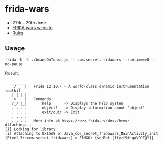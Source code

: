# frida-wars
+ 27th - 29th June
+ [FRIDA wars website](https://fridawars.sec-r.et/)
+ [Rules](https://fridawars.sec-r.et/rules)

## Usage
```
frida -U -l ./beansOnToast.js -f com.secret.fridawars --runtime=v8 --no-pause
```

Result:
```
     ____
    / _  |   Frida 12.10.4 - A world-class dynamic instrumentation toolkit
   | (_| |
    > _  |   Commands:
   /_/ |_|       help      -> Displays the help system
   . . . .       object?   -> Display information about 'object'
   . . . .       exit/quit -> Exit
   . . . .
   . . . .   More info at https://www.frida.re/docs/home/
Attaching...                                                            
[i] Looking for library
[i] Attaching to 0x15A8 of Java_com_secret_fridawars_MainActivity_init
[Pixel 3::com.secret.fridawars]-> BINGO: {secRet-[ffyzf9#~qaVQ^Z@Y]}
```
